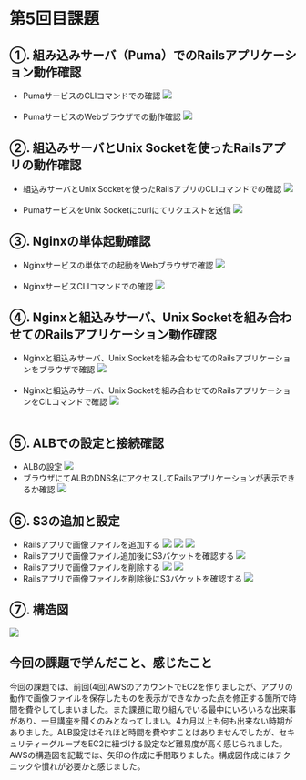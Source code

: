 # 第5回目課題
## ①. 組み込みサーバ（Puma）でのRailsアプリケーション動作確認  
- PumaサービスのCLIコマンドでの確認
![](./image_lec05/0001_Puma.service_cmd.png)<br><br>
- PumaサービスのWebブラウザでの動作確認
![](./image_lec05/0002_Puma.service_3000.png)

## ②. 組込みサーバとUnix Socketを使ったRailsアプリの動作確認
- 組込みサーバとUnix Socketを使ったRailsアプリのCLIコマンドでの確認
![](./image_lec05/0003_Puma_service_Unix_socket_cmd.png)<br><br>
- PumaサービスをUnix Socketにcurlにてリクエストを送信
![](./image_lec05/0004_Puma_service_Unix_socket_cmd.png)

## ③. Nginxの単体起動確認
- Nginxサービスの単体での起動をWebブラウザで確認
![](./image_lec05/0005_Nginx.service_80.png)<br><br>
- NginxサービスCLIコマンドでの確認
![](./image_lec05/0007_Nginx_service_80_cmd.png)

## ④. Nginxと組込みサーバ、Unix Socketを組み合わせてのRailsアプリケーション動作確認
- Nginxと組込みサーバ、Unix Socketを組み合わせてのRailsアプリケーションをブラウザで確認
![](./image_lec05/0008_Nginx_service_80.png)<br><br>
- Nginxと組込みサーバ、Unix Socketを組み合わせてのRailsアプリケーションをCILコマンドで確認
![](./image_lec05/0009_Nginx_service_80_cmd.png)<br><br>

## ⑤. ALBでの設定と接続確認
- ALBの設定
![](./image_lec05/0010_alb.png)
- ブラウザにてALBのDNS名にアクセスしてRailsアプリケーションが表示できるか確認
![](./image_lec05/0011_alb_app.png)
## ⑥. S3の追加と設定
- Railsアプリで画像ファイルを追加する
![](./image_lec05/0013_App_file_add_aaa.png)
![](./image_lec05/0014_Fruit_file_aaa_add_success.png)
![](./image_lec05/0016_App_Home_aaa.png)
- Railsアプリで画像ファイル追加後にS3バケットを確認する
![](./image_lec05/0017_S3_bucket_aaa.png)
- Railsアプリで画像ファイルを削除する
![](./image_lec05/0018_App_del_aaa.png)
![](./image_lec05/0019_alb_app.png)
- Railsアプリで画像ファイルを削除後にS3バケットを確認する
![](./image_lec05/0020_S3_bucket_0.png)

## ⑦. 構造図
![](./image_lec05/lecture05_5.png)

## 今回の課題で学んだこと、感じたこと
今回の課題では、前回(4回)AWSのアカウントでEC2を作りましたが、アプリの動作で画像ファイルを保存したものを表示ができなかった点を修正する箇所で時間を費やしてしまいました。また課題に取り組んでいる最中にいろいろな出来事があり、一旦講座を聞くのみとなってしまい。4カ月以上も何も出来ない時期がありました。ALB設定はそれほど時間を費やすことはありませんでしたが、セキュリティーグループをEC2に紐づける設定など難易度が高く感じられました。AWSの構造図を記載では、矢印の作成に手間取りました。構成図作成にはテクニックや慣れが必要かと感じました。
